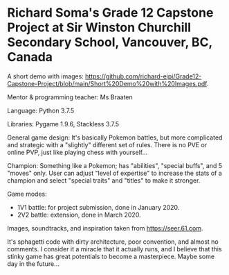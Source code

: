 # Richard Soma's Grade 12 Capstone Project at Sir Winston Churchill Secondary School, Vancouver, BC, Canada

A short demo with images: https://github.com/richard-eipi/Grade12-Capstone-Project/blob/main/Short%20Demo%20with%20Images.pdf.

Mentor & programming teacher: Ms Braaten

Language: Python 3.7.5

Libraries: Pygame 1.9.6, Stackless 3.7.5

General game design: It's basically Pokemon battles, but more complicated and strategic with a "slightly" different set of rules. There is no PVE or online PVP, just like playing chess with yourself...

Champion: Something like a Pokemon; has "abilities", "special buffs", and 5 "moves" only. User can adjust "level of expertise" to increase the stats of a champion and select "special traits" and "titles" to make it stronger.

Game modes:
 - 1V1 battle: for project submission, done in January 2020.
 - 2V2 battle: extension, done in March 2020.

Images, soundtracks, and inspiration taken from https://seer.61.com.

It's sphagetti code with dirty architecture, poor convention, and almost no comments. I consider it a miracle that it actually runs, and I believe that this stinky game has great potentials to become a masterpiece. Maybe some day in the future...
